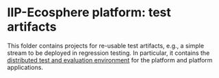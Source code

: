 # IIP-Ecosphere platform: test artifacts

This folder contains projects for re-usable test artifacts, e.g., a simple stream to be deployed in regression testing. In particular, it contains the [distributed test and evaluation environment](test.environment/README.md) for the platform and platform applications.

